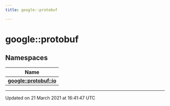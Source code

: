 ```yaml
---
title: google::protobuf

---
```


# google::protobuf

## Namespaces

| Name           |
| -------------- |
| **[google::protobuf::io](/engine/Namespaces/namespacegoogle_1_1protobuf_1_1io/)**  |






-------------------------------

Updated on 21 March 2021 at 16:41:47 UTC